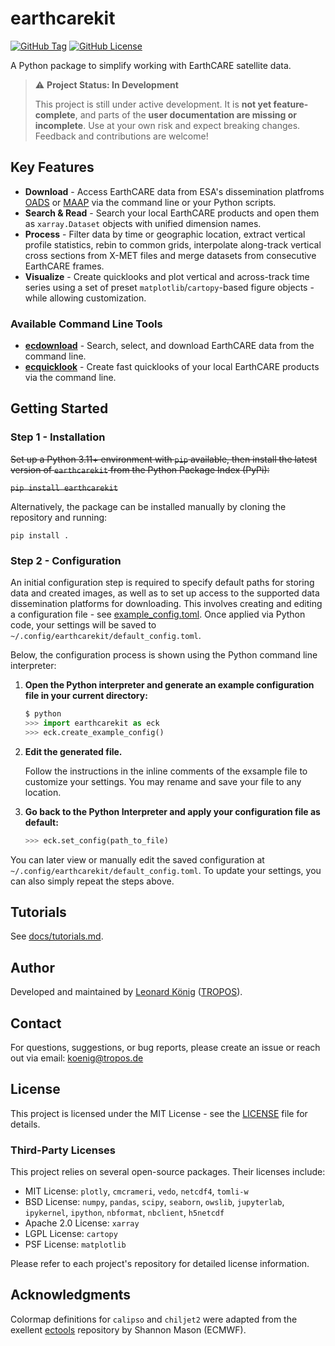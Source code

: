 # earthcarekit

[![GitHub Tag](https://img.shields.io/github/v/tag/TROPOS-RSD/earthcarekit?label=latest)](https://github.com/TROPOS-RSD/earthcarekit/tags)
[![GitHub License](https://img.shields.io/github/license/TROPOS-RSD/earthcarekit)](https://github.com/TROPOS-RSD/earthcarekit/blob/main/LICENSE)

A Python package to simplify working with EarthCARE satellite data.

> ⚠️ **Project Status: In Development**
> 
> This project is still under active development.
> It is **not yet feature-complete**, and parts of the **user documentation are missing or incomplete**.
> Use at your own risk and expect breaking changes.
> Feedback and contributions are welcome!

> 

## Key Features

- **Download** - Access EarthCARE data from ESA's dissemination platfroms [OADS](https://ec-pdgs-dissemination2.eo.esa.int/oads/access/collection) or [MAAP](https://portal.maap.eo.esa.int/earthcare/) via the command line or your Python scripts.
- **Search & Read** - Search your local EarthCARE products and open them as `xarray.Dataset` objects with unified dimension names.
- **Process** - Filter data by time or geographic location, extract vertical profile statistics, rebin to common grids, interpolate along-track vertical cross sections from X-MET files and merge datasets from consecutive EarthCARE frames.
- **Visualize** - Create quicklooks and plot vertical and across-track time series using a set of preset `matplotlib`/`cartopy`-based figure objects - while allowing customization.

### Available Command Line Tools

- [**ecdownload**](./docs/ecdownload.md) - Search, select, and download EarthCARE data from the command line.
- [**ecquicklook**](./docs/ecquicklook.md) - Create fast quicklooks of your local EarthCARE products via the command line.

## Getting Started

### Step 1 - Installation

~~Set up a Python 3.11+ environment with `pip` available, then install the latest version of `earthcarekit` from the Python Package Index (PyPi):~~

~~`pip install earthcarekit`~~

Alternatively, the package can be installed manually by cloning the repository and running:

```
pip install .
```

### Step 2 - Configuration

An initial configuration step is required to specify default paths for storing data and created images, as well as to set up access to the supported data dissemination platforms for downloading.
This involves creating and editing a configuration file - see [example_config.toml](./example_config.toml). Once applied via Python code, your settings will be saved to `~/.config/earthcarekit/default_config.toml`.

Below, the configuration process is shown using the Python command line interpreter:

1. **Open the Python interpreter and generate an example configuration file in your current directory:**

    ```python
    $ python
    >>> import earthcarekit as eck
    >>> eck.create_example_config()
    ```

2. **Edit the generated file.**
   
   Follow the instructions in the inline comments of the exsample file to customize your settings. You may rename and save your file to any location.
3. **Go back to the Python Interpreter and apply your configuration file as default:**

    ```python
    >>> eck.set_config(path_to_file)
    ```

You can later view or manually edit the saved configuration at `~/.config/earthcarekit/default_config.toml`. To update your settings, you can also simply repeat the steps above.

## Tutorials

See [docs/tutorials.md](./docs/tutorials.md).

## Author

Developed and maintained by [Leonard König](https://orcid.org/0009-0004-3095-3969) ([TROPOS](https://www.tropos.de/en/)).

## Contact

For questions, suggestions, or bug reports, please create an issue or reach out via email: koenig@tropos.de

## License

This project is licensed under the MIT License - see the [LICENSE](./LICENSE) file for details.

### Third-Party Licenses

This project relies on several open-source packages. Their licenses include:
- MIT License: `plotly`, `cmcrameri`, `vedo`, `netcdf4`, `tomli-w`
- BSD License: `numpy`, `pandas`, `scipy`, `seaborn`, `owslib`, `jupyterlab`, `ipykernel`, `ipython`, `nbformat`, `nbclient`, `h5netcdf`
- Apache 2.0 License: `xarray`
- LGPL License: `cartopy`
- PSF License: `matplotlib`

Please refer to each project's repository for detailed license information.

## Acknowledgments

Colormap definitions for `calipso` and `chiljet2` were adapted from the exellent [ectools](https://bitbucket.org/smason/workspace/projects/EC) repository by Shannon Mason (ECMWF).